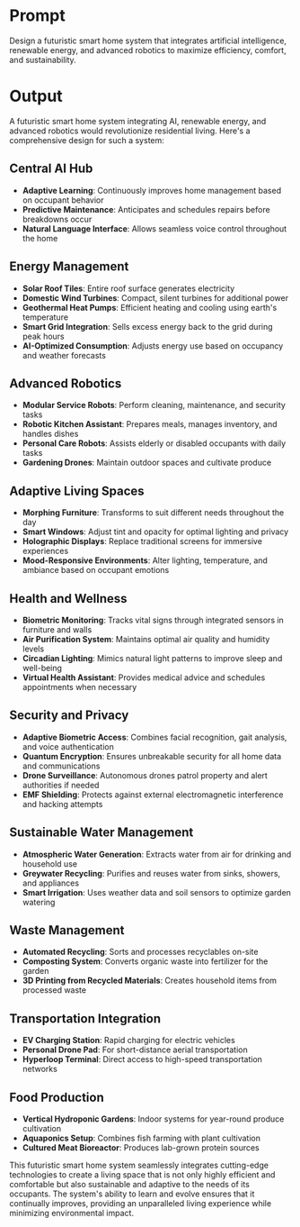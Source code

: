 # Prompt

Design a futuristic smart home system that integrates artificial intelligence, renewable energy, and advanced robotics to maximize efficiency, comfort, and sustainability.

# Output

A futuristic smart home system integrating AI, renewable energy, and advanced robotics would revolutionize residential living. Here's a comprehensive design for such a system:

## Central AI Hub
- **Adaptive Learning**: Continuously improves home management based on occupant behavior
- **Predictive Maintenance**: Anticipates and schedules repairs before breakdowns occur
- **Natural Language Interface**: Allows seamless voice control throughout the home

## Energy Management
- **Solar Roof Tiles**: Entire roof surface generates electricity
- **Domestic Wind Turbines**: Compact, silent turbines for additional power
- **Geothermal Heat Pumps**: Efficient heating and cooling using earth's temperature
- **Smart Grid Integration**: Sells excess energy back to the grid during peak hours
- **AI-Optimized Consumption**: Adjusts energy use based on occupancy and weather forecasts

## Advanced Robotics
- **Modular Service Robots**: Perform cleaning, maintenance, and security tasks
- **Robotic Kitchen Assistant**: Prepares meals, manages inventory, and handles dishes
- **Personal Care Robots**: Assists elderly or disabled occupants with daily tasks
- **Gardening Drones**: Maintain outdoor spaces and cultivate produce

## Adaptive Living Spaces
- **Morphing Furniture**: Transforms to suit different needs throughout the day
- **Smart Windows**: Adjust tint and opacity for optimal lighting and privacy
- **Holographic Displays**: Replace traditional screens for immersive experiences
- **Mood-Responsive Environments**: Alter lighting, temperature, and ambiance based on occupant emotions

## Health and Wellness
- **Biometric Monitoring**: Tracks vital signs through integrated sensors in furniture and walls
- **Air Purification System**: Maintains optimal air quality and humidity levels
- **Circadian Lighting**: Mimics natural light patterns to improve sleep and well-being
- **Virtual Health Assistant**: Provides medical advice and schedules appointments when necessary

## Security and Privacy
- **Adaptive Biometric Access**: Combines facial recognition, gait analysis, and voice authentication
- **Quantum Encryption**: Ensures unbreakable security for all home data and communications
- **Drone Surveillance**: Autonomous drones patrol property and alert authorities if needed
- **EMF Shielding**: Protects against external electromagnetic interference and hacking attempts

## Sustainable Water Management
- **Atmospheric Water Generation**: Extracts water from air for drinking and household use
- **Greywater Recycling**: Purifies and reuses water from sinks, showers, and appliances
- **Smart Irrigation**: Uses weather data and soil sensors to optimize garden watering

## Waste Management
- **Automated Recycling**: Sorts and processes recyclables on-site
- **Composting System**: Converts organic waste into fertilizer for the garden
- **3D Printing from Recycled Materials**: Creates household items from processed waste

## Transportation Integration
- **EV Charging Station**: Rapid charging for electric vehicles
- **Personal Drone Pad**: For short-distance aerial transportation
- **Hyperloop Terminal**: Direct access to high-speed transportation networks

## Food Production
- **Vertical Hydroponic Gardens**: Indoor systems for year-round produce cultivation
- **Aquaponics Setup**: Combines fish farming with plant cultivation
- **Cultured Meat Bioreactor**: Produces lab-grown protein sources

This futuristic smart home system seamlessly integrates cutting-edge technologies to create a living space that is not only highly efficient and comfortable but also sustainable and adaptive to the needs of its occupants. The system's ability to learn and evolve ensures that it continually improves, providing an unparalleled living experience while minimizing environmental impact.
